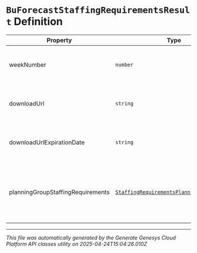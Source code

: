 # `BuForecastStaffingRequirementsResult` Definition

| Property | Type | Required | Description |
|----------|------|----------|-------------|
| weekNumber | `number` | Yes | The week number represented by this response |
| downloadUrl | `string` | Yes | The url to get the requirements results for this week |
| downloadUrlExpirationDate | `string` | Yes | The expiration date of the download url, as an ISO-8601 string |
| planningGroupStaffingRequirements | [`StaffingRequirementsPlanningGroupData[]`](staffingrequirementsplanninggroupdata-definition.md) | No | Results will always come via downloadUrl, however the schema is included for documentation |

---

*This file was automatically generated by the Generate Genesys Cloud Platform API classes utility on 2025-04-24T15:04:26.010Z*
